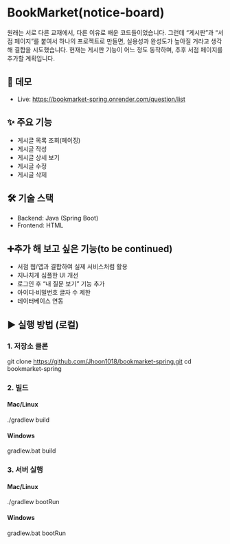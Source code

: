 # BookMarket(notice-board)
원래는 서로 다른 교재에서, 다른 이유로 배운 코드들이었습니다.
그런데 “게시판”과 “서점 페이지”를 붙여서 하나의 프로젝트로 만들면, 실용성과 완성도가 높아질 거라고 생각해 결합을 시도했습니다.
현재는 게시판 기능이 어느 정도 동작하며, 추후 서점 페이지를 추가할 계획입니다.

## 🚀 데모
- Live: https://bookmarket-spring.onrender.com/question/list

## ✨ 주요 기능

- 게시글 목록 조회(페이징)
- 게시글 작성
- 게시글 상세 보기
- 게시글 수정
- 게시글 삭제

## 🛠 기술 스택
- Backend: Java (Spring Boot)
- Frontend: HTML

## ➕추가 해 보고 싶은 기능(to be continued)
- 서점 웹/앱과 결합하여 실제 서비스처럼 활용
- 지나치게 심플한 UI 개선
- 로그인 후 “내 질문 보기” 기능 추가
- 아이디·비밀번호 글자 수 제한
- 데이터베이스 연동

## ▶️ 실행 방법 (로컬)
### 1. 저장소 클론
git clone https://github.com/Jhoon1018/bookmarket-spring.git
cd bookmarket-spring

### 2. 빌드
#### Mac/Linux
./gradlew build
#### Windows
gradlew.bat build

### 3. 서버 실행
#### Mac/Linux
./gradlew bootRun
#### Windows
gradlew.bat bootRun